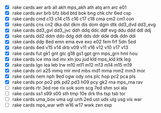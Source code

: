 - [x] rake cards aer arb all akh mps_akh ath atq arn arc e01
- [x] rake cards avr brb bfz bbd btd bok bng chk chr 6ed csp
- [x] rake cards cmd c13 c14 c15 c16 c17 c18 cma cm2 cm1 con
- [x] rake cards cns cn2 dka dst dkm dis dom dgm dtk dd3_dvd dd3_evg
- [x] rake cards dd3_gvl dd3_jvc ddh ddq ddc ddf evg ddu ddd ddl ddj
- [x] rake cards dd2 ddm ddo ddg ddt dds ddr dde ddk ddn ddi
- [x] rake cards ddp 8ed emn ema eve exo e02 fem frf 5dn 5ed
- [x] rake cards 4ed v15 v14 drb v09 v11 v16 v12 v10 v17 v13
- [x] rake cards fut gk1 gnt gtc g18 gs1 gpt grn mps_grn hml hou
- [x] rake cards ice ima isd inv xln jou jud kld mps_kld ktk leg
- [x] rake cards lgn lea leb lrw m10 m11 m12 m13 m14 m15 m19
- [x] rake cards ori a25 mmq mir mrd mbs md1 mma mm2 mm3 mor
- [x] rake cards nem nph 9ed ogw ody ons plc hop pc2 pca pls
- [x] rake cards por po2 ptk pd2 pd3 h09 pcy gk2 rna mps_rna rav
- [ ] rake cards rtr 3ed roe rix sok som scg 7ed shm soi ala
- [ ] rake cards ss1 s99 s00 sth tmp 10e drk ths tsp tsb tor
- [ ] rake cards uma_box uma ugl unh 2ed ust uds ulg usg vis war
- [ ] rake cards mps_war wth w16 w17 wwk zen exp
